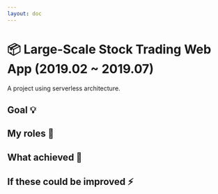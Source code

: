 ```yaml
---
layout: doc
---
```


# 📦 Large-Scale Stock Trading Web App (2019.02 ~ 2019.07)

A project using serverless architecture.

## Goal 💡

## My roles 👷

## What achieved 🎉

## If these could be improved ⚡️
